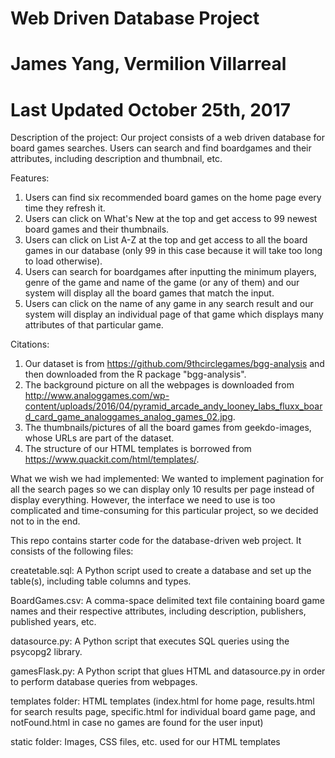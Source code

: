 # Web Driven Database Project
# James Yang, Vermilion Villarreal
# Last Updated October 25th, 2017

Description of the project: 
Our project consists of a web driven database for board games searches. Users can search and find boardgames and their attributes, including description and thumbnail, etc. 

Features:
1. Users can find six recommended board games on the home page every time they refresh it. 
2. Users can click on What's New at the top and get access to 99 newest board games and their thumbnails. 
3. Users can click on List A-Z at the top and get access to all the board games in our database (only 99 in this case because it will take too long to load otherwise). 
4. Users can search for boardgames after inputting the minimum players, genre of the game and name of the game (or any of them) and our system will display all the board games that match the input. 
5. Users can click on the name of any game in any search result and our system will display an individual page of that game which displays many attributes of that particular game. 

Citations:
1. Our dataset is from https://github.com/9thcirclegames/bgg-analysis and then downloaded from the R package "bgg-analysis". 
2. The background picture on all the webpages is downloaded from http://www.analoggames.com/wp-content/uploads/2016/04/pyramid_arcade_andy_looney_labs_fluxx_board_card_game_analoggames_analog_games_02.jpg. 
3. The thumbnails/pictures of all the board games from geekdo-images, whose URLs are part of the dataset. 
4. The structure of our HTML templates is borrowed from https://www.quackit.com/html/templates/. 

What we wish we had implemented:
We wanted to implement pagination for all the search pages so we can display only 10 results per page instead of display everything. However, the interface we need to use is too complicated and time-consuming for this particular project, so we decided not to in the end. 

This repo contains starter code for the database-driven web project. It consists of the following files:

createtable.sql: A Python script used to create a database and set up the table(s), including table columns and types.

BoardGames.csv: A comma-space delimited text file containing board game names and their respective attributes, including description, publishers, published years, etc. 

datasource.py: A Python script that executes SQL queries using the psycopg2 library.

gamesFlask.py: A Python script that glues HTML and datasource.py in order to perform database queries from webpages. 

templates folder: HTML templates (index.html for home page, results.html for search results page, specific.html for individual board game page, and notFound.html in case no games are found for the user input) 

static folder: Images, CSS files, etc. used for our HTML templates

